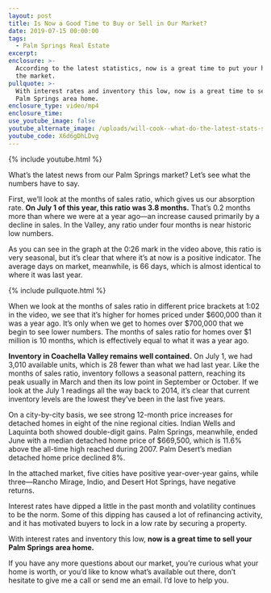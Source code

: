 ```yaml
---
layout: post
title: Is Now a Good Time to Buy or Sell in Our Market?
date: 2019-07-15 00:00:00
tags:
  - Palm Springs Real Estate
excerpt:
enclosure: >-
  According to the latest statistics, now is a great time to put your home on
  the market.
pullquote: >-
  With interest rates and inventory this low, now is a great time to sell your
  Palm Springs area home.
enclosure_type: video/mp4
enclosure_time:
use_youtube_image: false
youtube_alternate_image: /uploads/will-cook--what-do-the-latest-stats-say-about-our-market-youtube.jpg
youtube_code: X6d6gDhLDvg
---
```


{% include youtube.html %}

What’s the latest news from our Palm Springs market? Let’s see what the numbers have to say.

First, we’ll look at the months of sales ratio, which gives us our absorption rate. **On July 1 of this year, this ratio was 3.8 months.** That’s 0.2 months more than where we were at a year ago—an increase caused primarily by a decline in sales. In the Valley, any ratio under four months is near historic low numbers.&nbsp;

As you can see in the graph at the 0:26 mark in the video above, this ratio is very seasonal, but it’s clear that where it’s at now is a positive indicator. The average days on market, meanwhile, is 66 days, which is almost identical to where it was last year.&nbsp;

{% include pullquote.html %}

When we look at the months of sales ratio in different price brackets at 1:02 in the video, we see that it’s higher for homes priced under $600,000 than it was a year ago. It’s only when we get to homes over $700,000 that we begin to see lower numbers. The months of sales ratio for homes over $1 million is 10 months, which is effectively equal to what it was a year ago.&nbsp;

**Inventory in Coachella Valley remains well contained.** On July 1, we had 3,010 available units, which is 28 fewer than what we had last year. Like the months of sales ratio, inventory follows a seasonal pattern, reaching its peak usually in March and then its low point in September or October. If we look at the July 1 readings all the way back to 2014, it’s clear that current inventory levels are the lowest they’ve been in the last five years.&nbsp;

On a city-by-city basis, we see strong 12-month price increases for detached homes in eight of the nine regional cities. Indian Wells and Laquinta both showed double-digit gains. Palm Springs, meanwhile, ended June with a median detached home price of $669,500, which is 11.6% above the all-time high reached during 2007. Palm Desert’s median detached home price declined 8%.

In the attached market, five cities have positive year-over-year gains, while three—Rancho Mirage, Indio, and Desert Hot Springs, have negative returns.&nbsp;

Interest rates have dipped a little in the past month and volatility continues to be the norm. Some of this dipping has caused a lot of refinancing activity, and it has motivated buyers to lock in a low rate by securing a property.&nbsp;

With interest rates and inventory this low, **now is a great time to sell your Palm Springs area home.&nbsp;**

If you have any more questions about our market, you’re curious what your home is worth, or you’d like to know what’s available out there, don’t hesitate to give me a call or send me an email. I’d love to help you.